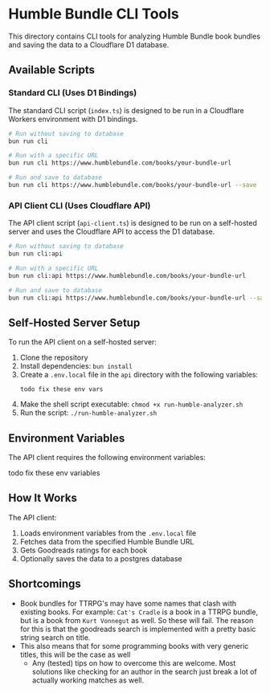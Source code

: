 # Humble Bundle CLI Tools

This directory contains CLI tools for analyzing Humble Bundle book bundles and saving the data to a Cloudflare D1 database.

## Available Scripts

### Standard CLI (Uses D1 Bindings)

The standard CLI script (`index.ts`) is designed to be run in a Cloudflare Workers environment with D1 bindings.

```bash
# Run without saving to database
bun run cli

# Run with a specific URL
bun run cli https://www.humblebundle.com/books/your-bundle-url

# Run and save to database
bun run cli https://www.humblebundle.com/books/your-bundle-url --save
```

### API Client CLI (Uses Cloudflare API)

The API client script (`api-client.ts`) is designed to be run on a self-hosted server and uses the Cloudflare API to access the D1 database.

```bash
# Run without saving to database
bun run cli:api

# Run with a specific URL
bun run cli:api https://www.humblebundle.com/books/your-bundle-url

# Run and save to database
bun run cli:api https://www.humblebundle.com/books/your-bundle-url --save
```

## Self-Hosted Server Setup

To run the API client on a self-hosted server:

1. Clone the repository
2. Install dependencies: `bun install`
3. Create a `.env.local` file in the `api` directory with the following variables:
   ```
   todo fix these env vars
   ```
4. Make the shell script executable: `chmod +x run-humble-analyzer.sh`
5. Run the script: `./run-humble-analyzer.sh`

## Environment Variables

The API client requires the following environment variables:

todo fix these env variables

## How It Works

The API client:

1. Loads environment variables from the `.env.local` file
2. Fetches data from the specified Humble Bundle URL
3. Gets Goodreads ratings for each book
4. Optionally saves the data to a postgres database

## Shortcomings

- Book bundles for TTRPG's may have some names that clash with existing books.
  For example: `Cat's Cradle` is a book in a TTRPG bundle, but is a book from `Kurt Vonnegut` as well. So these will fail. 
  The reason for this is that the goodreads search is implemented with a pretty basic string search on title.
- This also means that for some programming books with very generic titles, this will be the case as well
   - Any (tested) tips on how to overcome this are welcome. 
     Most solutions like checking for an author in the search just break a lot of actually working matches as well.